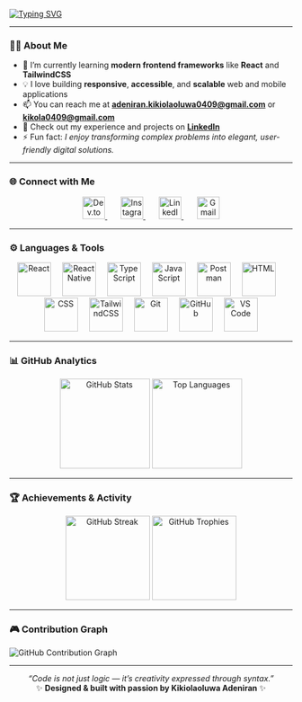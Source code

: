 <!-- ✨ Animated Intro Section -->
[![Typing SVG](https://readme-typing-svg.herokuapp.com?font=Fira+Code&weight=600&size=22&pause=1000&color=2F81F7&center=true&vCenter=true&width=600&lines=Hi+there%2C+I'm+Kikiolaoluwa+👋;Computer+Science+Student+@+Landmark+University;Frontend+%26+Mobile+Developer;Passionate+about+building+beautiful+user+experiences)](https://git.io/typing-svg)

---

### 👨‍💻 About Me  
- 🌱 I’m currently learning **modern frontend frameworks** like **React** and **TailwindCSS**  
- 💡 I love building **responsive**, **accessible**, and **scalable** web and mobile applications  
- 📫 You can reach me at **adeniran.kikiolaoluwa0409@gmail.com** or **kikola0409@gmail.com**  
- 📄 Check out my experience and projects on [**LinkedIn**](https://www.linkedin.com/in/kikiolaoluwa-adeniran-bb1b91336/)  
- ⚡ Fun fact: *I enjoy transforming complex problems into elegant, user-friendly digital solutions.*

---

### 🌐 Connect with Me
<p align="center">
  <a href="https://dev.to/king_david0409" target="_blank">
    <img src="https://skillicons.dev/icons?i=devto" height="40" alt="Dev.to" />
  </a>
  <img width="20" />
  <a href="https://instagram.com/official.kikiolaaa" target="_blank">
    <img src="https://skillicons.dev/icons?i=instagram" height="40" alt="Instagram" />
  </a>
  <img width="20" />
  <a href="https://www.linkedin.com/in/kikiolaoluwa-adeniran-bb1b91336/" target="_blank">
    <img src="https://skillicons.dev/icons?i=linkedin" height="40" alt="LinkedIn" />
  </a>
  <img width="20" />
  <a href="mailto:adeniran.kikiolaoluwa0409@gmail.com" target="_blank">
    <img src="https://skillicons.dev/icons?i=gmail" height="40" alt="Gmail" />
  </a>
</p>

---

### ⚙️ Languages & Tools  
<div align="center">
  <img src="https://skillicons.dev/icons?i=react" height="60" alt="React" />
  <img width="12" />
  <img src="https://img.icons8.com/color/512/react-native.png" height="60" alt="React Native" />
  <img width="12" />
  <img src="https://skillicons.dev/icons?i=ts" height="60" alt="TypeScript" />
  <img width="12" />
  <img src="https://skillicons.dev/icons?i=js" height="60" alt="JavaScript" />
  <img width="12" />
  <img src="https://www.vectorlogo.zone/logos/getpostman/getpostman-icon.svg" height="60" alt="Postman" />
  <img width="12" />
  <img src="https://skillicons.dev/icons?i=html" height="60" alt="HTML" />
  <img width="12" />
  <img src="https://skillicons.dev/icons?i=css" height="60" alt="CSS" />
  <img width="12" />
  <img src="https://skillicons.dev/icons?i=tailwind" height="60" alt="TailwindCSS" />
  <img width="12" />
  <img src="https://skillicons.dev/icons?i=git" height="60" alt="Git" />
  <img width="12" />
  <img src="https://skillicons.dev/icons?i=github" height="60" alt="GitHub" />
  <img width="12" />
  <img src="https://skillicons.dev/icons?i=vscode" height="60" alt="VS Code" />
</div>

---

### 📊 GitHub Analytics  
<div align="center">
  <img src="https://github-readme-stats.vercel.app/api?username=kikiolaoluwa09&show_icons=true&theme=tokyonight&border_radius=10&hide_border=false" height="160" alt="GitHub Stats" />
  <img src="https://github-readme-stats.vercel.app/api/top-langs?username=kikiolaoluwa09&layout=compact&theme=tokyonight&border_radius=10&hide_border=false" height="160" alt="Top Languages" />
</div>

---

### 🏆 Achievements & Activity  
<div align="center">
  <img src="https://streak-stats.demolab.com?user=kikiolaoluwa09&theme=tokyonight&hide_border=false&border_radius=5" height="150" alt="GitHub Streak" />
  <img src="https://github-profile-trophy.vercel.app/?username=kikiolaoluwa09&theme=tokyonight&margin-w=8&margin-h=8&no-frame=false&no-bg=false&column=-1&row=1" height="150" alt="GitHub Trophies" />
</div>

---

### 🎮 Contribution Graph  
<picture>
  <source media="(prefers-color-scheme: dark)" srcset="https://raw.githubusercontent.com/maurodesouza/maurodesouza/output/pacman-contribution-graph-dark.svg">
  <source media="(prefers-color-scheme: light)" srcset="https://raw.githubusercontent.com/maurodesouza/maurodesouza/output/pacman-contribution-graph.svg">
  <img alt="GitHub Contribution Graph" src="https://raw.githubusercontent.com/maurodesouza/maurodesouza/output/pacman-contribution-graph.svg" />
</picture>


---

<p align="center">
  <em>“Code is not just logic — it’s creativity expressed through syntax.”</em><br/>
  ✨ <strong>Designed & built with passion by Kikiolaoluwa Adeniran</strong> ✨
</p>
  
